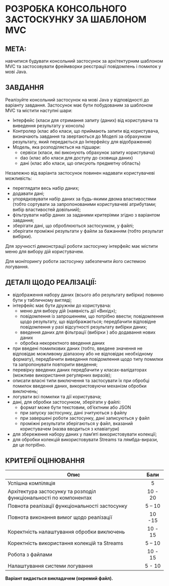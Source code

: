 # РОЗРОБКА КОНСОЛЬНОГО ЗАСТОСКУНКУ ЗА ШАБЛОНОМ MVC



## МЕТА:

навчитися будувати консольний застосунок за архітектурним шаблоном MVC та застосовувати фреймворки реєстрації повідомлень і помилок у мові Java.


## ЗАВДАННЯ

Реалізуйте консольний застосунок на мові Java у відповідності до варіанту завдання. Застосунок має бути  побудованим за шаблоном MVC та містити наступні шари:
* Інтерфейс (класи для отримання запиту (даних) від користувача та виведення результату у консоль)
* Контролер (клас або класи, що приймають запити від користувача, визначають завдання та звертаються до Моделі за обрахунком результату, який передається до Інтерфейсу для відображення)
* Модель, яка розподіляється на підшари:
    - сервіси (класи, які виконують обрахунок запиту користувача)
    - dao (клас або класи для доступу до сховища даних)
    - дані (клас або класи, що описують предметну область)  

Незалежно від варіанта застосунок повинен надавати користувачеві можливість:
* переглядати весь набір даних;
* додавати дані;
* упорядковувати набір даних за будь-якими двома властивостями (тобто сортувати за запропонованими користувачеві атрибутами; вибір властивостей довільний);
* фільтрувати набір даних за заданими критеріями згідно з варіантом завдання;
* зберігати дані, що оброблюються застосунком, у файлі;
* зберігати проміжні результати у файли за бажанням (тобто результат вибірки).  

Для зручності демонстрації роботи застосунку інтерфейс має містити меню для вибору дій користувачем.

Для моніторингу роботи застосунку забезпечити його системою логування.


## ДЕТАЛІ ЩОДО РЕАЛІЗАЦІЇ:

* відображення набору даних (всього або результату вибірки) повинно бути у табличному вигляді;
* інтерфейс має бути дружнім до користувача:
    - меню для вибору дій (наявність дії «Вихід»);
    - повідомлення із запрошенням, що потрібно ввести; повідомлення щодо результату, що відображається; передбачити відповідне повідомлення у разі відсутності результату вибірки даних;
    - введення даних для фільтрації (вибірки ) або додавання нових даних
    - обробка некоректного введення даних
* при введені помилкових даних (тобто, введене значення не відповідає можливому діапазону або не відповідає необхідному формату), передбачити виведення повідомлення щодо типу помилки та запропонувати повторити введення;
* перевірку введених даних передбачити у класах-валідаторах (можливе використання регулярних виразів);
* описати власні типи виключення та застосувати їх при обробці помилок введення даних, використовуючи механізм обробки виключень;
* логувати всі помилки та дії користувача;
* дані, для обробки застосунком, зберігати у файлі:
    - формат може бути текстовим, об’єктним або JSON
    - при запуску застосунку, дані зчитуються з файлу
    - при завершені роботи застосунку, дані записуються у файл
    - проміжні результати зберігаються у файл, вказаний користувачем (назва вводиться з клавіатури)
* для збереження набору даних у пам’яті використовувати колекції;
* для обробки колекцій використовувати Streams та лямбда-вирази, де це потрібно.

## КРИТЕРІЇ ОЦІНЮВАННЯ
| Опис| Бали|
| ------------- |:------------------:| 
| Успішна компіляція     | 5    | 
| Архітектура застосунку та розподіл функціональності по компонентах     |10 - 20 |  
| Повнота реалізації функціональності застосунку  | 5 – 10 |
| Повнота виконання вимог щодо реалізації  | 10 -15 |
| Коректність налаштування обробки виключень  | 10 - 15 |
| Коректність використання колекцій та Streams  | 5 – 10 |	
|Робота з файлами |	10 - 15|
|Налаштування системи логування	|5 - 10|



__Варіант видається викладачем (окремий файл).__


